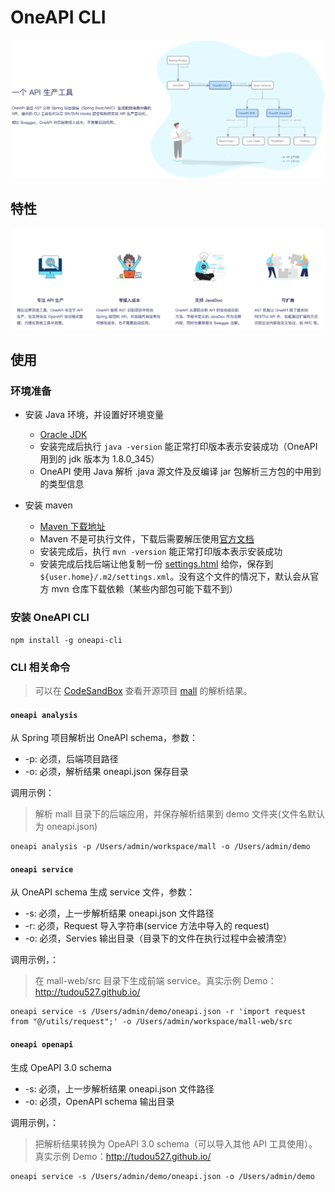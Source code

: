 # OneAPI CLI
<img src="https://raw.githubusercontent.com/tudou527/tudou527.github.io/master/src/assets/intro-banner.png" width="600" />

## 特性
<img src="https://raw.githubusercontent.com/tudou527/tudou527.github.io/master/src/assets/intro-feat.png" width="600" />


## 使用
### 环境准备
* 安装 Java 环境，并设置好环境变量
  * [Oracle JDK](https://www.oracle.com/java/technologies/downloads)
  * 安装完成后执行 `java -version` 能正常打印版本表示安装成功（OneAPI 用到的 jdk 版本为 1.8.0_345）
  * OneAPI 使用 Java 解析 .java 源文件及反编译 jar 包解析三方包的中用到的类型信息

* 安装 maven
  * [Maven 下载地址](https://maven.apache.org/download.cgi) 
  * Maven 不是可执行文件，下载后需要解压使用[官方文档](https://maven.apache.org/install.html) 
  * 安装完成后，执行 `mvn -version` 能正常打印版本表示安装成功
  * 安装完成后找后端让他复制一份 [settings.html](https://maven.apache.org/settings.html) 给你，保存到 `${user.home}/.m2/settings.xml`。没有这个文件的情况下，默认会从官方 mvn 仓库下载依赖（某些内部包可能下载不到）

### 安装 OneAPI CLI

```
npm install -g oneapi-cli
```

### CLI 相关命令

> 可以在 [CodeSandBox](https://codesandbox.io/s/oneapi-services-demo-ktyw7i) 查看开源项目 [mall](https://github.com/macrozheng/mall) 的解析结果。

#### `oneapi analysis`

从 Spring 项目解析出 OneAPI schema，参数：

* -p: 必须，后端项目路径
* -o: 必须，解析结果 oneapi.json 保存目录

调用示例：

> 解析 mall 目录下的后端应用，并保存解析结果到 demo 文件夹(文件名默认为 oneapi.json)

```
oneapi analysis -p /Users/admin/workspace/mall -o /Users/admin/demo
```

#### `oneapi service`

从 OneAPI schema 生成 service 文件，参数：

* -s: 必须，上一步解析结果 oneapi.json 文件路径
* -r: 必须，Request 导入字符串(service 方法中导入的 request)
* -o: 必须，Servies 输出目录（目录下的文件在执行过程中会被清空）

调用示例，：

> 在 mall-web/src 目录下生成前端 service。真实示例 Demo：http://tudou527.github.io/

```
oneapi service -s /Users/admin/demo/oneapi.json -r 'import request from "@/utils/request";' -o /Users/admin/workspace/mall-web/src
```

#### `oneapi openapi`

生成 OpeAPI 3.0 schema

* -s: 必须，上一步解析结果 oneapi.json 文件路径
* -o: 必须，OpenAPI schema 输出目录

调用示例，：

> 把解析结果转换为 OpeAPI 3.0 schema（可以导入其他 API 工具使用）。真实示例 Demo：http://tudou527.github.io/

```
oneapi service -s /Users/admin/demo/oneapi.json -o /Users/admin/demo
```
